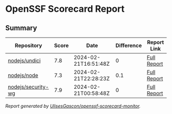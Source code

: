 # OpenSSF Scorecard Report

## Summary

| Repository | Score | Date | Difference | Report Link |
| -- | -- | -- | -- | -- |
| [nodejs/undici](https://github.com/nodejs/undici) | 7.8 | 2024-02-21T16:51:48Z | 0 | [Full Report](https://deps.dev/project/github/nodejs%2Fundici) |
| [nodejs/node](https://github.com/nodejs/node) | 7.3 | 2024-02-21T22:28:23Z | 0.1 | [Full Report](https://deps.dev/project/github/nodejs%2Fnode) |
| [nodejs/security-wg](https://github.com/nodejs/security-wg) | 7.9 | 2024-02-21T00:58:48Z | 0 | [Full Report](https://deps.dev/project/github/nodejs%2Fsecurity-wg) |

_Report generated by [UlisesGascon/openssf-scorecard-monitor](https://github.com/UlisesGascon/openssf-scorecard-monitor)._
